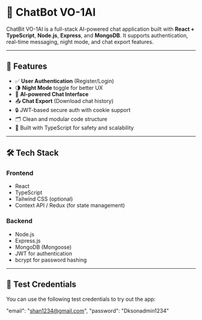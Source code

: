 # 🧠 ChatBot VO-1AI

ChatBit VO-1AI is a full-stack AI-powered chat application built with **React + TypeScript**, **Node.js**, **Express**, and **MongoDB**. It supports authentication, real-time messaging, night mode, and chat export features.

---

## 🚀 Features

- ✅ **User Authentication** (Register/Login)
- 🌗 **Night Mode** toggle for better UX
- 💬 **AI-powered Chat Interface**
- 📤 **Chat Export** (Download chat history)
- 🔒 JWT-based secure auth with cookie support
- 🗂 Clean and modular code structure
- 🧪 Built with TypeScript for safety and scalability

---

## 🛠 Tech Stack

### Frontend
- React
- TypeScript
- Tailwind CSS (optional)
- Context API / Redux (for state management)

### Backend
- Node.js
- Express.js
- MongoDB (Mongoose)
- JWT for authentication
- bcrypt for password hashing

---

## 🧪 Test Credentials

You can use the following test credentials to try out the app:


  "email": "shan1234@gmail.com",
  "password": "Dksonadmin1234"

